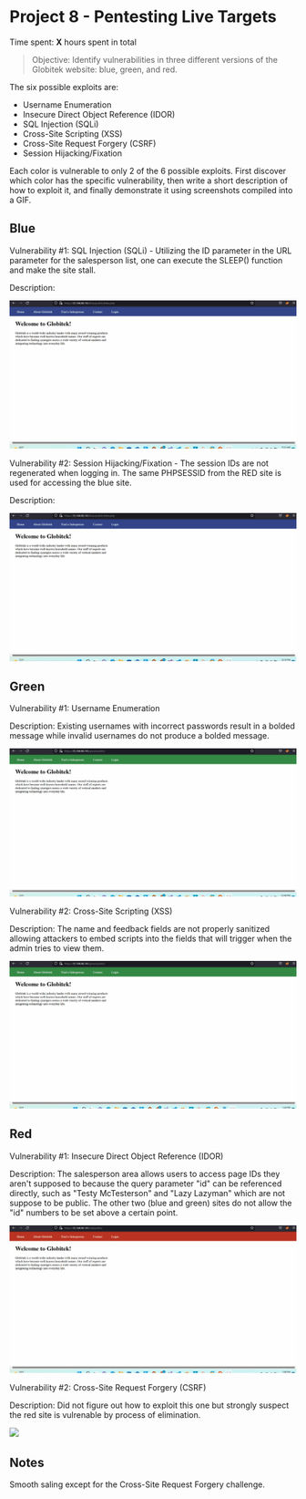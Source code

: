# Project 8 - Pentesting Live Targets

Time spent: **X** hours spent in total

> Objective: Identify vulnerabilities in three different versions of the Globitek website: blue, green, and red.

The six possible exploits are:

* Username Enumeration
* Insecure Direct Object Reference (IDOR)
* SQL Injection (SQLi)
* Cross-Site Scripting (XSS)
* Cross-Site Request Forgery (CSRF)
* Session Hijacking/Fixation

Each color is vulnerable to only 2 of the 6 possible exploits. First discover which color has the specific vulnerability, then write a short description of how to exploit it, and finally demonstrate it using screenshots compiled into a GIF.

## Blue

Vulnerability #1: SQL Injection (SQLi) - Utilizing the ID parameter in the URL parameter for the salesperson list, one can execute the SLEEP() function and make the site stall.

Description:

<img src="Rowe_Blue_1.gif">

Vulnerability #2: Session Hijacking/Fixation - The session IDs are not regenerated when logging in. The same PHPSESSID from the RED site is used for accessing the blue site.

Description:

<img src="Rowe_Blue_2.gif">

## Green

Vulnerability #1: Username Enumeration

Description: Existing usernames with incorrect passwords result in a bolded message while invalid usernames do not produce a bolded message.

<img src="Rowe_Green_1.gif">

Vulnerability #2: Cross-Site Scripting (XSS)

Description: The name and feedback fields are not properly sanitized allowing attackers to embed scripts into the fields that will trigger when the admin tries to view them.

<img src="Rowe_Green_2.gif">


## Red

Vulnerability #1: Insecure Direct Object Reference (IDOR)

Description: The salesperson area allows users to access page IDs they aren't supposed to because the query parameter "id" can be referenced directly, such as "Testy McTesterson" and "Lazy Lazyman" which are not suppose to be public. The other two (blue and green) sites do not allow the "id" numbers to be set above a certain point.

<img src="Rowe_Red_1.gif">

Vulnerability #2: Cross-Site Request Forgery (CSRF)

Description: Did not figure out how to exploit this one but strongly suspect the red site is vulrenable by process of elimination.

<img src="red-vuln2.gif">


## Notes

Smooth saling except for the Cross-Site Request Forgery challenge.
